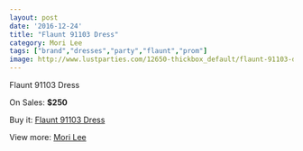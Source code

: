 ```yaml
---
layout: post
date: '2016-12-24'
title: "Flaunt 91103 Dress"
category: Mori Lee
tags: ["brand","dresses","party","flaunt","prom"]
image: http://www.lustparties.com/12650-thickbox_default/flaunt-91103-dress.jpg
---
```

Flaunt 91103 Dress

On Sales: **$250**
<a href="https://www.lustparties.com/en/mori-lee/4731-flaunt-91103-dress.html"><amp-img layout="responsive" width="600" height="600" src="//www.lustparties.com/12650-thickbox_default/flaunt-91103-dress.jpg" alt="Flaunt 91103 Dress 0" /></a>

Buy it: [Flaunt 91103 Dress](https://www.lustparties.com/en/mori-lee/4731-flaunt-91103-dress.html "Flaunt 91103 Dress")

View more: [Mori Lee](https://www.lustparties.com/en/26-mori-lee "Mori Lee")